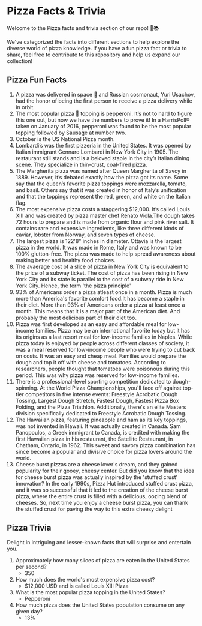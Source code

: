 # Pizza Facts & Trivia

Welcome to the Pizza facts and trivia section of our repo! 🍕📚

We've categorized the facts into different sections to help explore the diverse world of pizza knowledge. If you have a fun pizza fact or trivia to share, feel free to contribute to this repository and help us expand our collection!

## Pizza Fun Facts

1. A pizza was delivered in space 🚀 and Russian cosmonaut, Yuri Usachov, had the honor of being the first person to receive a pizza delivery while in orbit.
2. The most popular pizza 🍕 topping is pepperoni. It’s not to hard to figure this one out, but now we have the numbers to prove it! In a HarrisPoll® taken on January of 2016, pepperoni was found to be the most popular topping followed by Sausage at number two.
3. October is the US National Pizza month.
4. Lombardi’s was the first pizzeria in the United States. It was opened by Italian immigrant Gennaro Lombardi in New York City in 1905. The restaurant still stands and is a beloved staple in the city’s Italian dining scene. They specialize in thin-crust, coal-fired pizza.
5. The Margherita pizza was named after Queen Margherita of Savoy in 1889. However, it’s debated exactly how the pizza got its name.
   Some say that the queen’s favorite pizza toppings were mozzarella, tomato, and basil. Others say that it was created in honor of Italy’s unification and that the  toppings represent the red, green, and white on the Italian flag.
6. The most expensive pizza costs a staggering $12,000. It’s called Louis XIII and was created by pizza master chef Renato Viola.The dough takes 72 hours to prepare and is made from organic flour and pink river salt. It contains rare and expensive ingredients, like three different kinds of caviar, lobster from Norway, and seven types of cheese.
7. The largest pizza is 122'8" inches in diameter. Ottavia is the largest pizza in the world. It was made in Rome, Italy and was known to be 100% glutton-free. The pizza was made to help spread awareness about making better and healthy food choices.
8. The avaerage cost of a slice of pizza in New York City is equivalent to the price of a subway ticket. The cost of pizza has been rising in New York City and its state is parallel to the cost of a subway ride in New York City. Hence, the term 'the pizza principle'
9. 93% of Americans order a pizza atleast once in a month. Pizza is much more than America's favorite comfort food.It has become a staple in their diet. More than 93% of Americans order a pizza at least once a month. This means that it is a major part of the American diet. And probably the most delicious part of their diet too.
10. Pizza was first developed as an easy and affordable meal for low-income families. Pizza may be an international favorite today but it has its origins as a last resort meal for low-income families in Naples.
    While pizza today is enjoyed by people across different classes of society, it was a meal reserved for low-income people who were trying to cut back on costs. It was an easy and cheap meal. Families would prepare the dough and top it off with cheese and tomatoes. According to researchers, people thought that tomatoes were poisonous during this period. This was why pizza was reserved for low-income families.
11. There is a professional-level sporting competition dedicated to dough-spinning. At the World Pizza Championships, you'll face off against top-tier competitors in five intense events: Freestyle Acrobatic Dough Tossing, Largest Dough Stretch, Fastest Dough, Fastest Pizza Box Folding, and the Pizza Triathlon. Additionally, there's an elite Masters division specifically dedicated to Freestyle Acrobatic Dough Tossing.
12. The Hawaiian pizza, featuring pineapple and ham as its key toppings, was not invented in Hawaii. It was actually created in Canada. Sam Panopoulos, a Greek immigrant to Canada, is credited with making the first Hawaiian pizza in his restaurant, the Satellite Restaurant, in Chatham, Ontario, in 1962. This sweet and savory pizza combination has since become a popular and divisive choice for pizza lovers around the world.
13. Cheese burst pizzas are a cheese lover's dream, and they gained popularity for their gooey, cheesy center. But did you know that the idea for cheese burst pizza was actually inspired by the 'stuffed crust' innovation? In the early 1990s, Pizza Hut introduced stuffed crust pizza, and it was so successful that it led to the creation of the cheese burst pizza, where the entire crust is filled with a delicious, oozing blend of cheeses. So, next time you enjoy a cheese burst pizza, you can thank the stuffed crust for paving the way to this extra cheesy delight


## Pizza Trivia

Delight in intriguing and lesser-known facts that will surprise and entertain you.

1. Approximately how many slices of pizza are eaten in the United States per second?
   - 350
2. How much does the world's most expensive pizza cost?
   - $12,000 USD and is called Louis XIII Pizza
3. What is the most popular pizza topping in the United States?
   - Pepperoni
4. How much pizza does the United States population consume on any given day?
   - 13%
